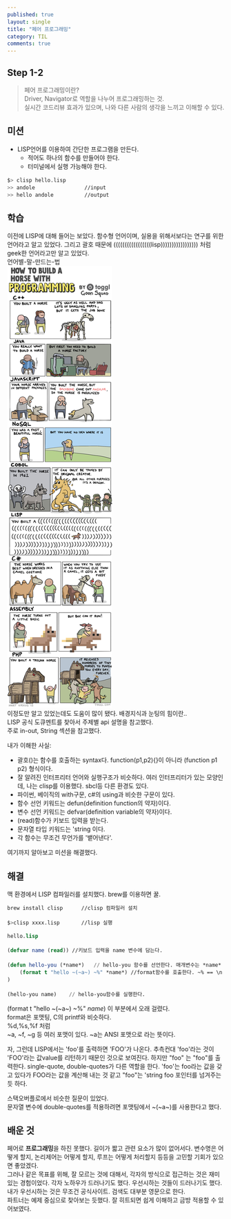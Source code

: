 ```yaml
---
published: true
layout: single
title: "페어 프로그래밍"
category: TIL
comments: true
---
```

## Step 1-2
> 페어 프로그래밍이란?  
> Driver, Navigator로 역할을 나누어 프로그래밍하는 것.  
> 실시간 코드리뷰 효과가 있으며, 나와 다른 사람의 생각을 느끼고 이해할 수 있다.

## 미션
- LISP언어를 이용하여 간단한 프로그램을 만든다.
    - 적어도 하나의 함수를 만들어야 한다.
    - 터미널에서 실행 가능해야 한다.

```bash
$> clisp hello.lisp
>> andole                //input
>> hello andole          //output
```

## 학습
이전에 LISP에 대해 들어는 보았다. 함수형 언어이며, 실용을 위해서보다는 연구를 위한 언어라고 알고 있었다. 그리고 괄호 때문에 (((((((((((((((((lisp))))))))))))))))) 처럼 geek한 언어라고만 알고 있었다.  
언어별-말-만드는-법   
![이미지](/../assets/how-to-create-horse.jpg)  
이정도만 알고 있었는데도 도움이 많이 됐다. 배경지식과 눈팅의 힘이란..  
LISP 공식 도큐멘트를 찾아서 주제별 api 설명을 참고했다.  
주로 in-out, String 섹션을 참고했다.

내가 이해한 사실:
- 괄호()는 함수를 호출하는 syntax다. function(p1,p2){}이 아니라 (function p1 p2) 형식이다.
- 잘 알려진 인터프리터 언어와 실행구조가 비슷하다. 여러 인터프리터가 있는 모양인데, 나는 clisp를 이용했다. sbcl등 다른 환경도 있다.
- 파이썬, 베이직의 with구문, c#의 using과 비슷한 구문이 있다.
- 함수 선언 키워드는 defun(definition function의 약자)이다.
- 변수 선언 키워드는 defvar(definition variable의 약자)이다.
- (read)함수가 키보드 입력을 받는다.
- 문자열 타입 키워드는 'string 이다.
- 각 함수는 무조건 무언가를 '뱉어낸다'.

여기까지 알아보고 미션을 해결했다.

## 해결
맥 환경에서 LISP 컴파일러를 설치했다. brew를 이용하면 꿀.
```bash
brew install clisp      //clisp 컴파일러 설치

$>clisp xxxx.lisp       //lisp 실행
```

```lisp
hello.lisp

(defvar name (read)) //키보드 입력을 name 변수에 담는다.

(defun hello-you (*name*)   // hello-you 함수를 선언한다. 매개변수는 *name*
	(format t "hello ~(~a~) ~%" *name*) //format함수를 호출한다. ~% == \n
)

(hello-you name)    // hello-you함수를 실행한다.
```
(format t "hello ~(~a~) ~%" *name*) 이 부분에서 오래 걸렸다.  
format은 포맷팅, C의 printf와 비슷하다.  
%d,%s,%f 처럼  
~a, ~f, ~g 등 여러 포맷이 있다.
~a는 ANSI 포맷으로 라는 뜻이다.

자, 그런데 LISP에서는 'foo'를 출력하면 'FOO'가 나온다.
추측컨대 'foo'라는 것이 'FOO'라는 값value를 리턴하기 때문인 것으로 보여진다.
하지만 "foo" 는 "foo"를 출력한다. single-quote, double-quotes가 다른 역할을 한다. 'foo'는 foo라는 값을 갖고 있다가 FOO라는 값을 계산해 내는 것 같고 "foo"는 'string foo 포인터를 넘겨주는 듯 하다.

스택오버플로에서 비슷한 질문이 있었다.   
문자열 변수에 double-quotes를 적용하려면 포맷팅에서 ~(~a~)를 사용한다고 했다.

## 배운 것
페어로 **프로그래밍**을 하진 못했다. 길이가 짧고 관련 요소가 많이 없어서다. 변수명은 어떻게 할지, 논리제어는 어떻게 할지, 루프는 어떻게 처리할지 등등을 고민할 기회가 있으면 좋았겠다.  
그러나 같은 목표를 위해, 잘 모르는 것에 대해서, 각자의 방식으로 접근하는 것은 재미있는 경험이었다. 각자 노하우가 드러나기도 했다. 우선시하는 것들이 드러나기도 했다.  
내가 우선시하는 것은 무조건 공식사이트. 검색도 대부분 영문으로 한다.  
파트너는 예제 중심으로 찾아보는 듯했다. 잘 히트되면 쉽게 이해하고 금방 적용할 수 있어보였다.